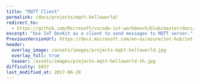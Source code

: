 ```yaml
---
title: "MQTT Client"
permalink: /docs/projects/mqtt-helloworld/
redirect_to:
  - https://github.com/Microsoft/vscode-iot-workbench/blob/master/docs/iot-devkit/devkit-mqtt-client.md
excerpt: "Use IoT DevKit as a client to send messages to MQTT server."
PreviousVersionUrl: https://docs.microsoft.com/en-us/azure/iot-hub/iot-hub-arduino-iot-devkit-az3166-mqtt-helloworld
header:
  overlay_image: /assets/images/projects-mqtt-helloworld.jpg
  overlay_full: true
  teaser: /assets/images/projects-mqtt-helloworld-th.jpg
difficulty: EASY
last_modified_at: 2017-06-28
---
```

